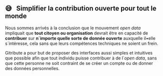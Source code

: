 
## 😅 &nbsp; Simplifier la contribution ouverte pour tout le monde

Nous sommes arrivés à la conclusion que le mouvement _open data_ impliquait que **tout citoyen ou organisation** devrait être en capacité de **contribuer** sur **n´importe quelle sorte de donnée ouverte** auxquelle il•elle s´intéresse, cela sans que leurs compétences techniques ne soient un frein.

Gitribute a pour but de proposer des interfaces aussi simples et intuitives que possible afin que tout individu puisse contribuer à de l´_open data_, sans que cette personne ne soit contraint de se créer un compte ou de donner des données personnelles.
